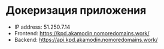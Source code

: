 # Докеризация приложения

* IP address: 51.250.7.14
* Frontend: https://kpd.akamodin.nomoredomains.work/
* Backend: https://api.kpd.akamodin.nomoredomains.work/
